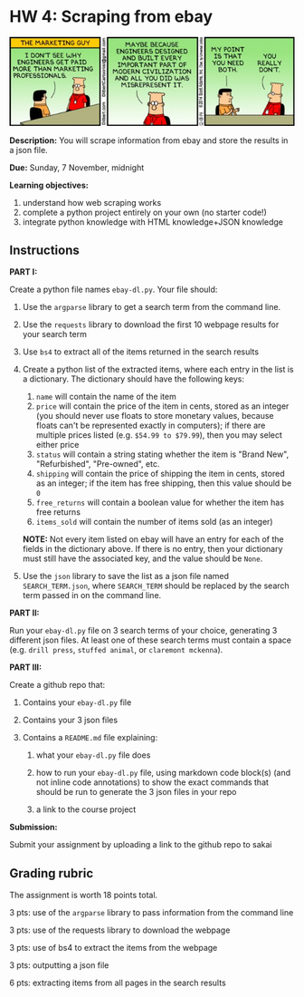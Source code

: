 # HW 4: Scraping from ebay

![comic](D1Kq7tHUYAA4CKC.jpeg)

**Description:** 
You will scrape information from ebay and store the results in a json file.

**Due:** 
Sunday, 7 November, midnight

**Learning objectives:**

1. understand how web scraping works
1. complete a python project entirely on your own (no starter code!)
1. integrate python knowledge with HTML knowledge+JSON knowledge

## Instructions

**PART I:**

Create a python file names `ebay-dl.py`.
Your file should:

1. Use the `argparse` library to get a search term from the command line.

1. Use the `requests` library to download the first 10 webpage results for your search term

1. Use `bs4` to extract all of the items returned in the search results

1. Create a python list of the extracted items,
   where each entry in the list is a dictionary.
   The dictionary should have the following keys:
   1. `name` will contain the name of the item
   2. `price` will contain the price of the item in cents, stored as an integer (you should never use floats to store monetary values, because floats can't be represented exactly in computers); if there are multiple prices listed (e.g. `$54.99 to $79.99`), then you may select either price
   3. `status` will contain a string stating whether the item is "Brand New", "Refurbished", "Pre-owned", etc.
   4. `shipping` will contain the price of shipping the item in cents, stored as an integer; if the item has free shipping, then this value should be `0`
   5. `free_returns` will contain a boolean value for whether the item has free returns
   6. `items_sold` will contain the number of items sold (as an integer)
   
   **NOTE:**
   Not every item listed on ebay will have an entry for each of the fields in the dictionary above.
   If there is no entry, then your dictionary must still have the associated key, and the value should be `None`.

1. Use the `json` library to save the list as a json file named `SEARCH_TERM.json`, where `SEARCH_TERM` should be replaced by the search term passed in on the command line.

**PART II:**

Run your `ebay-dl.py` file on 3 search terms of your choice,
generating 3 different json files.
At least one of these search terms must contain a space (e.g. `drill press`, `stuffed animal`, or `claremont mckenna`).

**PART III:**

Create a github repo that:

1. Contains your `ebay-dl.py` file

1. Contains your 3 json files

1. Contains a `README.md` file explaining:

    1. what your `ebay-dl.py` file does

    1. how to run your `ebay-dl.py` file, using markdown code block(s) (and not inline code annotations) to show the exact commands that should be run to generate the 3 json files in your repo

    1. a link to the course project

**Submission:**

Submit your assignment by uploading a link to the github repo to sakai

## Grading rubric

The assignment is worth 18 points total.

3 pts: use of the `argparse` library to pass information from the command line

3 pts: use of the requests library to download the webpage

3 pts: use of bs4 to extract the items from the webpage

3 pts: outputting a json file

6 pts: extracting items from all pages in the search results
